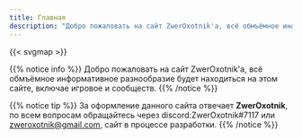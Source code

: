 ```yaml
---
title: Главная
description: "Добро пожаловать на сайт ZwerOxotnik'а, всё обмъёмное информативное разнообразие будет находиться на этом сайте, включае игровое и сообществ."
---
```


{{< svgmap >}}

{{% notice info %}}
Добро пожаловать на сайт ZwerOxotnik'а, всё обмъёмное информативное разнообразие будет находиться на этом сайте, включае игровое и сообществ.
{{% /notice %}}

{{% notice tip %}}
За оформление данного сайта отвечает **ZwerOxotnik**, по всем вопросам обращайтесь через discord:ZwerOxotnik#7117
или  [zweroxotnik@gmail.com](mailto:zweroxotnik@gmail.com), сайт в процессе разработки.
{{% /notice %}}

